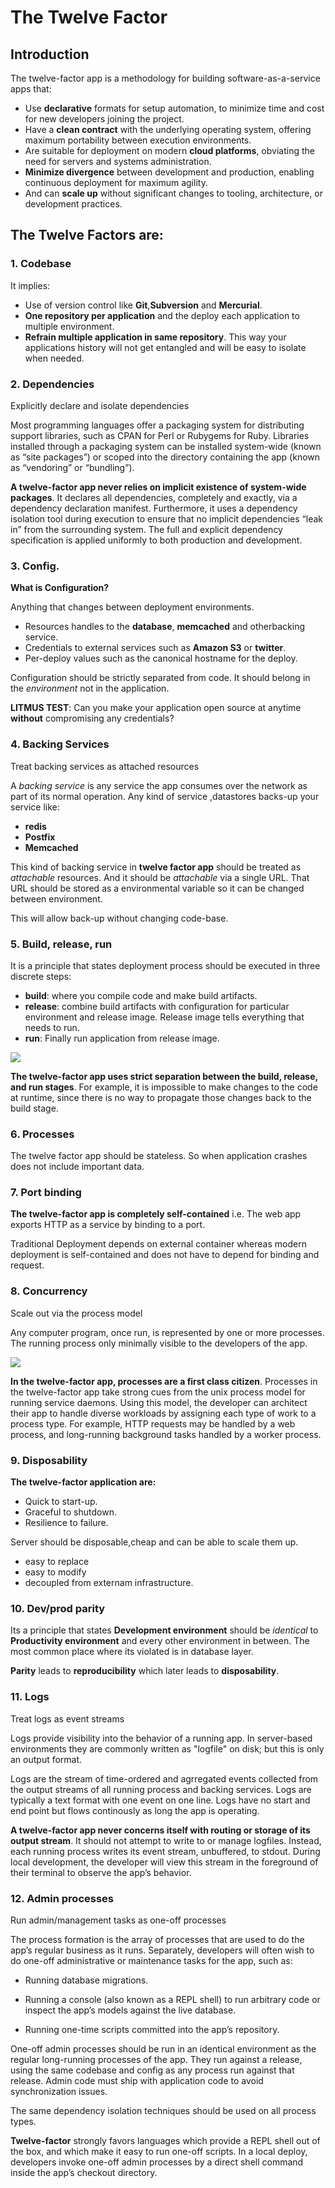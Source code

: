 # The Twelve Factor

## Introduction

The twelve-factor app is a methodology for building software-as-a-service apps that:

* Use **declarative** formats for setup automation, to minimize time and cost for new developers joining the project.
* Have a **clean contract** with the underlying operating system, offering maximum portability between execution environments.
* Are suitable for deployment on modern **cloud platforms**, obviating the need for servers and systems administration.
* **Minimize divergence** between development and production, enabling continuous deployment for maximum agility.
* And can **scale up** without significant changes to tooling, architecture, or development practices.

## The Twelve Factors are:

### 1. **Codebase**

It implies:

* Use of version control like **Git**,**Subversion** and **Mercurial**.
* **One repository per application** and the deploy each application to multiple environment.
* **Refrain multiple application in same repository**. This way your applications history will not get entangled and will be easy to isolate when needed.


### 2. **Dependencies**
Explicitly declare and isolate dependencies

Most programming languages offer a packaging system for distributing support libraries, such as CPAN for Perl or Rubygems for Ruby. Libraries installed through a packaging system can be installed system-wide (known as “site packages”) or scoped into the directory containing the app (known as “vendoring” or “bundling”).

**A twelve-factor app never relies on implicit existence of system-wide packages**. It declares all dependencies, completely and exactly, via a dependency declaration manifest. Furthermore, it uses a dependency isolation tool during execution to ensure that no implicit dependencies “leak in” from the surrounding system. The full and explicit dependency specification is applied uniformly to both production and development.



### 3. **Config.**

**What is Configuration?**

Anything that changes between deployment environments.
* Resources handles to the **database**, **memcached** and otherbacking service.
* Credentials to external services such as **Amazon S3** or **twitter**.
* Per-deploy values such as the canonical hostname for the deploy.

Configuration should be strictly separated from code. It should belong in the *environment* not in the application.

**LITMUS TEST**:
Can you make your application open source at anytime **without** compromising any credentials?


### 4. **Backing Services**
Treat backing services as attached resources

A *backing service* is any service the app consumes over the network as part of its normal operation. Any kind of service ,datastores backs-up your service like:

* **redis**
* **Postfix**
* **Memcached**

This kind of backing service in **twelve factor app** should be treated as *attachable* resources. And it should be *attachable* via a single URL. That URL should be stored as a environmental variable so it can be changed between environment.

This will allow back-up without changing code-base.



### 5. **Build, release, run**

It is a principle that states deployment process should be executed in three discrete steps:

* **build**: where you compile code and make build artifacts.
* **release**: combine build artifacts with configuration for particular environment and release image. Release image tells everything that needs to run.
* **run**: Finally run application from release image.

![](https://12factor.net/images/release.png)

**The twelve-factor app uses strict separation between the build, release, and run stages**. For example, it is impossible to make changes to the code at runtime, since there is no way to propagate those changes back to the build stage.



### 6. **Processes**

The twelve factor app should be stateless. So when application crashes does not include important data.



### 7. **Port binding**

**The twelve-factor app is completely self-contained** i.e. The web app exports HTTP as a service by binding to a port.

Traditional Deployment depends on external container whereas modern deployment is self-contained and does not have to depend for binding and request.



### 8. **Concurrency**
Scale out via the process model

Any computer program, once run, is represented by one or more processes. The running process only minimally visible to the developers of the app.

![](https://12factor.net/images/process-types.png)

**In the twelve-factor app, processes are a first class citizen**. Processes in the twelve-factor app take strong cues from the unix process model for running service daemons. Using this model, the developer can architect their app to handle diverse workloads by assigning each type of work to a process type. For example, HTTP requests may be handled by a web process, and long-running background tasks handled by a worker process.

### 9. **Disposability**

**The twelve-factor application are:**
* Quick to start-up.
* Graceful to shutdown.
* Resilience to failure.

Server should be disposable,cheap and can be able to scale them up.

* easy to replace
* easy to modify
* decoupled from externam infrastructure.



### 10.  **Dev/prod parity**

Its a principle that states **Development environment** should be *identical* to **Productivity environment** and every other environment in between.
The most common place where its violated is in database layer. 

**Parity** leads to **reproducibility** which later leads to **disposability**.


### 11.  **Logs**
Treat logs as event streams

Logs provide visibility into the behavior of a running app. In server-based environments they are commonly written as "logfile" on disk; but this is only an output format.

Logs are the stream of time-ordered and agrregated events collected from the output streams of all running process and backing services. Logs are typically a text format with one event on one line. Logs have no start and end point but flows continously as long the app is operating.

**A twelve-factor app never concerns itself with routing or storage of its output stream**. It should not attempt to write to or manage logfiles. Instead, each running process writes its event stream, unbuffered, to stdout. During local development, the developer will view this stream in the foreground of their terminal to observe the app’s behavior.

### 12.  **Admin processes**
Run admin/management tasks as one-off processes

The process formation is the array of processes that are used to do the app’s regular business as it runs. Separately, developers will often wish to do one-off administrative or maintenance tasks for the app, such as:

* Running database migrations.

* Running a console (also known as a REPL shell) to run arbitrary code or inspect the app’s models against the live database.

* Running one-time scripts committed into the app’s repository.

One-off admin processes should be run in an identical environment as the regular long-running processes of the app. They run against a release, using the same codebase and config as any process run against that release. Admin code must ship with application code to avoid synchronization issues.

The same dependency isolation techniques should be used on all process types.

**Twelve-factor** strongly favors languages which provide a REPL shell out of the box, and which make it easy to run one-off scripts. In a local deploy, developers invoke one-off admin processes by a direct shell command inside the app’s checkout directory.
